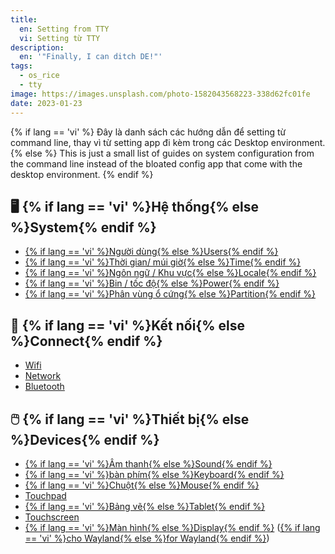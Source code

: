 ```yaml
---
title:
  en: Setting from TTY
  vi: Setting từ TTY
description:
  en: '"Finally, I can ditch DE!"'
tags:
  - os_rice
  - tty
image: https://images.unsplash.com/photo-1582043568223-338d62fc01fe
date: 2023-01-23
---
```


{% if lang == 'vi' %}
  Đây là danh sách các hướng dẫn để setting từ command line, thay vì từ setting app đi kèm trong các Desktop environment.
{% else %}
  This is just a small list of guides on system configuration from the command line instead of the bloated config app that come with the desktop environment.
{% endif %}

## 🖥️ {% if lang == 'vi' %}Hệ thống{% else %}System{% endif %}

- [{% if lang == 'vi' %}Người dùng{% else %}Users{% endif %}](https://wiki.archlinux.org/title/Users_and_groups)
- [{% if lang == 'vi' %}Thời gian/ múi giờ{% else %}Time{% endif %}](https://wiki.archlinux.org/title/System_time)
- [{% if lang == 'vi' %}Ngôn ngữ / Khu vực{% else %}Locale{% endif %}](https://wiki.archlinux.org/title/Locale)
- [{% if lang == 'vi' %}Bin / tốc độ{% else %}Power{% endif %}](https://wiki.archlinux.org/title/Power_management)
- [{% if lang == 'vi' %}Phân vùng ổ cứng{% else %}Partition{% endif %}](https://wiki.archlinux.org/title/Partitioning)

## 📶 {% if lang == 'vi' %}Kết nối{% else %}Connect{% endif %}

- [Wifi](https://wiki.archlinux.org/title/NetworkManager)
- [Network](https://wiki.archlinux.org/title/Network_configuration)
- [Bluetooth](https://wiki.archlinux.org/title/Bluetooth)

## 🖱️ {% if lang == 'vi' %}Thiết bị{% else %}Devices{% endif %}

- [{% if lang == 'vi' %}Âm thanh{% else %}Sound{% endif %}](https://cheat.sh/pactl)
- [{% if lang == 'vi' %}bàn phím{% else %}Keyboard{% endif %}](https://wiki.archlinux.org/title/Category:Keyboard_configuration)
- [{% if lang == 'vi' %}Chuột{% else %}Mouse{% endif %}](https://wiki.archlinux.org/title/Category:Mice)
- [Touchpad](https://wiki.archlinux.org/title/Touchpad_Synaptics)
- [{% if lang == 'vi' %}Bảng vẽ{% else %}Tablet{% endif %}](https://wiki.archlinux.org/title/Wacom_tablet)
- [Touchscreen](https://wiki.archlinux.org/title/Touchscreen)
- [{% if lang == 'vi' %}Màn hình{% else %}Display{% endif %}](https://wiki.archlinux.org/title/Xrandr) ([{% if lang == 'vi' %}cho Wayland{% else %}for Wayland{% endif %}](https://sr.ht/~emersion/wlr-randr))
